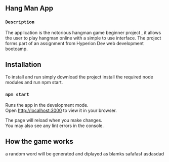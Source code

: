 ## Hang Man App

### `Description`

The application is the notorious hangman game beginner project , it allows the user to play hangman online with a simple to use interface.
The project forms part of an assignment from Hyperion Dev web development bootcamp.

## Installation

To install and run simply download the project install the required node modules and run npm start.

### `npm start`

Runs the app in the development mode.\
Open [http://localhost:3000](http://localhost:3000) to view it in your browser.

The page will reload when you make changes.\
You may also see any lint errors in the console.

## How the game works

a random word will be generated and diplayed as blamks
safafasf
asdasdad

<!-- 1- A radom word will be generated and displayed as blanks ' _ _ _'.
2- Using the keypad provided your job is to guess the word.
3- Each correct letter guessed, fills in a blank ' C _ _ '.
4- Each in correct guess is counted against you.
5- You have a total of 6 incorrect guesses.
6- If you reach 6 incorrect guesses , you Loose!
7- If you guess the word by filling in the blanks you Win!.
8- The game can be played again after each round, simply hit the 'play again' button. -->



